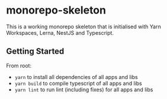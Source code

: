 # monorepo-skeleton

This is a working monorepo skeleton that is initialised with Yarn Workspaces, Lerna, NestJS and Typescript. 

## Getting Started
From root:
* `yarn` to install all dependencies of all apps and libs 
* `yarn build` to compile typescript of all apps and libs
* `yarn lint` to run lint (including fixes) for all apps and libs
